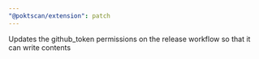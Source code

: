 ```yaml
---
"@poktscan/extension": patch
---
```


Updates the github_token permissions on the release workflow so that it can write contents
